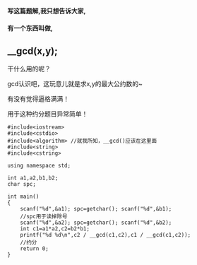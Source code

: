 #### 写这篇题解,我只想告诉大家,

#### 有一个东西叫做,

## __gcd(x,y);

干什么用的呢？

gcd认识吧，这玩意儿就是求x,y的最大公约数的~

有没有觉得逼格满满！

用于这种约分题目异常简单！

    
    
    #include<iostream>
    #include<cstdio>
    #include<algorithm> //就我所知，__gcd()应该在这里面
    #include<string>
    #include<cstring>
    
    using namespace std;
    
    int a1,a2,b1,b2;
    char spc;
    
    int main()
    {
        scanf("%d",&a1); spc=getchar(); scanf("%d",&b1); 
        //spc用于读掉除号
        scanf("%d",&a2); spc=getchar(); scanf("%d",&b2);
        int c1=a1*a2,c2=b2*b1;
        printf("%d %d\n",c2 / __gcd(c1,c2),c1 / __gcd(c1,c2)); 
        //约分
        return 0;
    }
    
    

